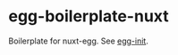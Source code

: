 # egg-boilerplate-nuxt

Boilerplate for nuxt-egg. See [egg-init](https://github.com/eggjs/egg-init).
